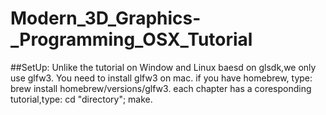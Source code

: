 # Modern_3D_Graphics-_Programming_OSX_Tutorial
##SetUp:
	Unlike the tutorial on Window and Linux baesd on glsdk,we only use glfw3.
    You need to install glfw3 on mac.
    if you have homebrew, type:
    	brew install homebrew/versions/glfw3.
    each chapter has a coresponding tutorial,type:
    	cd "directory"; make.
    	

